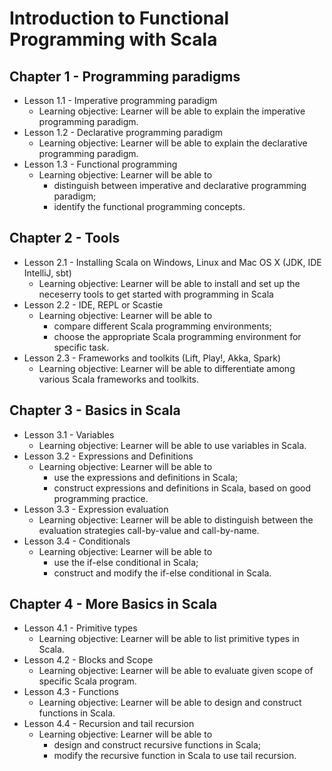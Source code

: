 # Introduction to Functional Programming with Scala

## Chapter 1 - Programming paradigms

* Lesson 1.1 - Imperative programming paradigm
    * Learning objective: Learner will be able to explain the imperative programming paradigm.
* Lesson 1.2 - Declarative programming paradigm
    * Learning objective: Learner will be able to explain the declarative programming paradigm.
* Lesson 1.3 - Functional programming
    * Learning objective: Learner will be able to 
      * distinguish between imperative and declarative programming paradigm;
      * identify the functional programming concepts.

## Chapter 2 - Tools

* Lesson 2.1 - Installing Scala on Windows, Linux and Mac OS X (JDK, IDE IntelliJ, sbt)
    * Learning objective: Learner will be able to install and set up the neceserry tools to get started with programming in Scala
* Lesson 2.2 - IDE, REPL or Scastie 
    * Learning objective: Learner will be able to 
      * compare different Scala programming environments;
      * choose the appropriate Scala programming environment for specific task.
* Lesson 2.3 - Frameworks and toolkits (Lift, Play!, Akka, Spark)
    * Learning objective: Learner will be able to differentiate among various Scala frameworks and toolkits.

## Chapter 3 - Basics in Scala

* Lesson 3.1 - Variables
    * Learning objective: Learner will be able to use variables in Scala.
* Lesson 3.2 - Expressions and Definitions
    * Learning objective: Learner will be able to
      * use the expressions and definitions in Scala;
      * construct expressions and definitions in Scala, based on good programming practice.
* Lesson 3.3 - Expression evaluation
    * Learning objective: Learner will be able to distinguish between the evaluation strategies call-by-value and call-by-name.
* Lesson 3.4 - Conditionals 
    * Learning objective: Learner will be able to 
      * use the if-else conditional in Scala;
      * construct and modify the if-else conditional in Scala.

## Chapter 4 - More Basics in Scala

* Lesson 4.1 - Primitive types
    * Learning objective: Learner will be able to list primitive types in Scala.
* Lesson 4.2 - Blocks and Scope
    * Learning objective: Learner will be able to evaluate given scope of specific Scala program.
* Lesson 4.3 - Functions
    * Learning objective: Learner will be able to design and construct functions in Scala.
* Lesson 4.4 - Recursion and tail recursion
    * Learning objective: Learner will be able to 
      * design and construct recursive functions in Scala;
      * modify the recursive function in Scala to use tail recursion.
